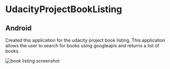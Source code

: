 # UdacityProjectBookListing
## Android

Created this application for the udacity project book listing.
This application allows the user to search for books using googleapis and returns a list of books.

![book listing screenshot](https://cloud.githubusercontent.com/assets/26686429/25714796/1e309020-30f1-11e7-8683-69f5dba6483b.png)

